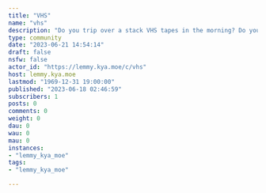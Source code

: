 ```yaml
---
title: "VHS" 
name: "vhs"
description: "Do you trip over a stack VHS tapes in the morning? Do you look through bins of old movies at the thrift store? Do you have a VCR connected to your TV? You're in the right place."
type: community
date: "2023-06-21 14:54:14"
draft: false
nsfw: false
actor_id: "https://lemmy.kya.moe/c/vhs"
host: lemmy.kya.moe
lastmod: "1969-12-31 19:00:00"
published: "2023-06-18 02:46:59"
subscribers: 1
posts: 0
comments: 0
weight: 0
dau: 0
wau: 0
mau: 0
instances:
- "lemmy_kya_moe"
tags: 
- "lemmy_kya_moe"

---
```

